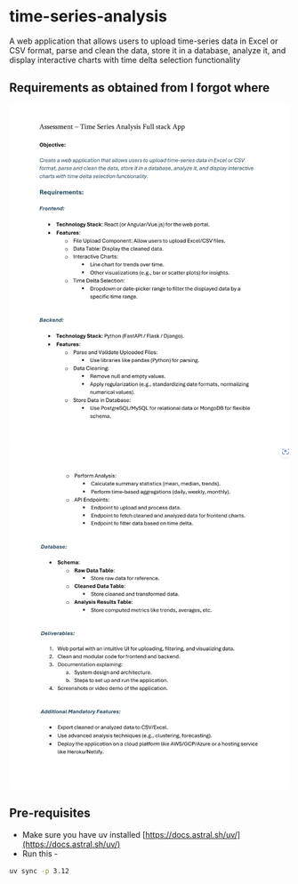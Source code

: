 # time-series-analysis
A web application that allows users to upload time-series data in Excel or CSV format, parse and clean the data, store it in a database, analyze it, and display interactive charts with time delta selection functionality

## Requirements as obtained from I forgot where

![Requirements - screenshot 1](reqs/1.png)
![Requirements - screenshot 1](reqs/2.png)

## Pre-requisites 

- Make sure you have uv installed [https://docs.astral.sh/uv/](https://docs.astral.sh/uv/)
- Run this -
```sh
uv sync -p 3.12
```